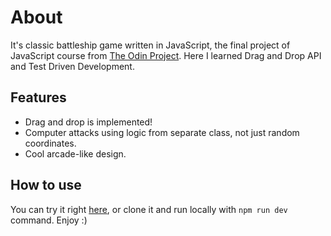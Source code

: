 # About 

It's classic battleship game written in JavaScript, the final project of JavaScript course from [The Odin Project](https://www.theodinproject.com/). Here I learned Drag and Drop API and Test Driven Development.

## Features 

  * Drag and drop is implemented! 
  * Computer attacks using logic from separate class, not just random coordinates.
  * Cool arcade-like design.
  
  ## How to use

  You can try it right [here](https://nyanlight.github.io/battleship/), or clone it and run locally with ``` npm run dev ``` command. Enjoy :)
